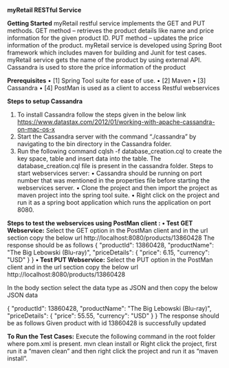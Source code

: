 **myRetail RESTful Service**

**Getting Started**
myRetail restful service implements the GET and PUT methods. 
GET method – retrieves the product details like name and price information for the given product ID.
PUT method – updates the price information of the product.
myRetail service is developed using Spring Boot framework which includes maven for building and Junit for test cases. myRetail service gets the name of the product by using external API. Cassandra is used to store the price information of the product

**Prerequisites**
•	[1] Spring Tool suite for ease of use.
•	[2] Maven
•	[3] Cassandra
•	[4] PostMan is used as a client to access Restful webservices

**Steps to setup Cassandra**
1.	To install Cassandra follow the steps given in the below link
https://www.datastax.com/2012/01/working-with-apache-cassandra-on-mac-os-x 
2.	Start the Cassandra server with the command “./cassandra” by navigating to the bin directory in the Cassandra folder.
3.	Run the following command
cqlsh -f database_creation.cql
to create the key space, table and insert data into the table. The database_creation.cql file is present in the cassandra folder.
Steps to start webservices server:
•	Cassandra should be running on port number that was mentioned in the properties file before starting the webservices server.
•	Clone the project and then import the project as maven project into the spring tool suite.
•	Right click on the project and run it as a spring boot application which runs the application on port 8080.

**Steps to test the webservices using PostMan client :**
**•	Test GET Webservice:**
Select the GET option in the PostMan client and in the url section copy the below url
http://localhost:8080/products/13860428
The response should be as follows
             {
    		"productId": 13860428,
    		"productName": "The Big Lebowski (Blu-ray)",
    		"priceDetails": {
        			"price": 6.15,
        			"currency": "USD"
    		}
}
**•	Test PUT Webservice:**
Select the PUT option in the PostMan client and in the url section copy the below url
http://localhost:8080/products/13860428

In the body section select the data type as JSON and then copy the below JSON data

{
    "productId": 13860428,
    "productName": "The Big Lebowski (Blu-ray)",
    "priceDetails": {
        "price": 55.55,
        "currency": "USD"
    }
}
The response should be as follows
Given product with id 13860428 is successfully updated

**To Run the Test Cases:**
Execute the following command in the root folder where pom.xml is present.
mvn clean install
		or
Right click the project, first run it a “maven clean” and then right click the project and run it as “maven install”.

